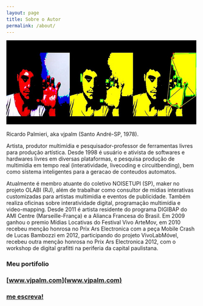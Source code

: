 ```yaml
---
layout: page
title: Sobre o Autor
permalink: /about/
---
```


![eu visto pelo pc](/images/eu.jpg)

Ricardo Palmieri, aka vjpalm (Santo André-SP, 1978).

Artista, produtor multimídia e pesquisador-professor de ferramentas livres para produção artística. Desde 1998 é usuário e ativista de softwares e hardwares livres em diversas plataformas, e pesquisa produção de multimídia em tempo real (interatividade, livecoding e circuitbending), bem como sistema inteligentes para a geracao de conteudos automatos.

Atualmente é membro atuante do coletivo NOISETUPI (SP), maker no projeto OLABI (RJ), além de trabalhar como consultor de mídias interativas customizadas para artistas multimidia e eventos de publicidade. Também realiza oficinas sobre interatividade digital, programação multimídia e video-mapping. Desde 2011 é artista residente do programa DIGIBAP do AMI Centre (Marseille-França) e a Alianca Francesa do Brasil. Em 2009 ganhou o premio Mídias Locativas do Festival Vivo ArteMov, em 2010 recebeu menção honrosa no Prix Ars Electronica com a peça Mobile Crash de Lucas Bambozzi em 2012, participando do projeto VivoLabMóvel, recebeu outra menção honrosa no Prix Ars Electronica 2012, com o workshop de digital grafitti na periferia da capital paulistana. 

### Meu portifolio

### [www.vjpalm.com](www.vjpalm.com)

### [me escreva!](mailto:ricardopalmieri@gmail.com)


